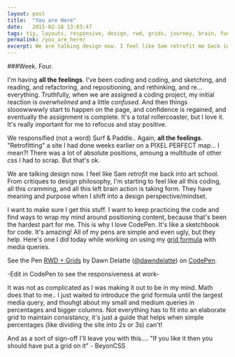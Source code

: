 ```yaml
---
layout: post
title:  "You are Here"
date:   2015-02-18 13:03:47
tags: tiy, layouts, responsive, design, rwd, grids, journey, brain, function
permalink: /you_are_here/
excerpt: We are talking design now. I feel like Sam retrofit me back into art school...
---
```


###Week. Four. 

I'm having **all the feelings**. I've been coding and coding, and sketching, and reading, and refactoring, and repositioning, and rethinking, and re... everything. Truthfully, when we are assigned a coding project, my initial reaction is _overwhelmed_ and a little _confused_. And then things slooowwwwly start to happen on the page, and confidence is regained, and eventually the assignment is complete. It's a total rollercoaster, but I love it. It's really important for me to refocus and stay positive.  

We responsified (not a word) Surf & Paddle.. Again, **all the feelings**. "Retrofitting" a site I had done weeks earlier on a PIXEL PERFECT map... I mean?! There was a lot of absolute positions, amoung a multitude of other css I had to scrap. But that's ok. 

We are talking design now. I feel like Sam _retrofit_ me back into art school. From critiques to design philosophy, I'm starting to feel like all this coding, all this cramming, and all this left brain action is taking form. They have meaning and purpose when I shift into a design perspective/mindset. 

I want to make sure I get this stuff. I want to keep practicing the code and find ways to wrap my mind around positioning content, because that's been the hardest part for me. This is why I love CodePen. It's like a sketchbook for code. It's amazing! All of my pens are simple and even ugly, but they help. Here's one I did today while working on using my [grid formula](dawndelatte.github.io/grids/) with media queries. 


<p data-height="268" data-theme-id="12242" data-slug-hash="GgxExX" data-default-tab="result" data-user="dawndelatte" class='codepen'>See the Pen <a href='http://codepen.io/dawndelatte/pen/GgxExX/'>RWD + Grids</a> by Dawn Delatte (<a href='http://codepen.io/dawndelatte'>@dawndelatte</a>) on <a href='http://codepen.io'>CodePen</a>.</p>
<script async src="//assets.codepen.io/assets/embed/ei.js"></script>
-Edit in CodePen to see the responsiveness at work-

It was not as complicated as I was making it out to be in my mind. Math does that to me.. I just waited to introduce the grid formula until the largest media query, and thouhgt about my small and medium queries in percentages and bigger columns. Not everything has to fit into an elaborate grid to maintain consistancy, it's just a guide that helps when simple percentages (like dividing the site into 2s or 3s) can't! 

And as a sort of sign-off I'll leave you with this.... "If you like it then you should have put a grid on it" - BeyonCSS
 